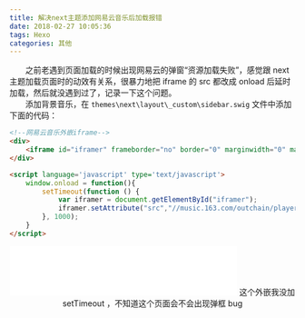 ```yaml
---
title: 解决next主题添加网易云音乐后加载报错
date: 2018-02-27 10:05:36
tags: Hexo
categories: 其他
---
```

　　之前老遇到页面加载的时候出现网易云的弹窗“资源加载失败”，感觉跟 next 主题加载页面时的动效有关系，很暴力地把 iframe 的 src 都改成 onload 后延时加载，然后就没遇到过了，记录一下这个问题。<!--more-->  
　　添加背景音乐，在 `themes\next\layout\_custom\sidebar.swig` 文件中添加下面的代码：
```html
<!--网易云音乐外嵌iframe-->
<div>
	<iframe id="iframer" frameborder="no" border="0" marginwidth="0" marginheight="0" width=220 height=86 src=""></iframe>
</div>

<script language='javascript' type='text/javascript'>
	window.onload = function(){
		setTimeout(function () {
			var iframer = document.getElementById("iframer");
			iframer.setAttribute("src","//music.163.com/outchain/player?type=2&id=442308&auto=0&height=66");
		}, 1000);
	}
</script>
```
<div style="text-align:center">
    <iframe id="iframer" frameborder="no" border="0" marginwidth="0" marginheight="0" width=400 height=86 src="//music.163.com/outchain/player?type=2&id=442308&auto=0&height=66"></iframe>
	这个外嵌我没加 setTimeout ，不知道这个页面会不会出现弹框 bug
</div>